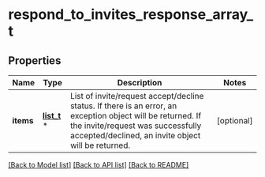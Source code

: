 # respond_to_invites_response_array_t

## Properties
Name | Type | Description | Notes
------------ | ------------- | ------------- | -------------
**items** | [**list_t**](respond_to_invites_response_array_items_inner.md) \* | List of invite/request accept/decline status. If there is an error, an exception object will be returned. If the invite/request was successfully accepted/declined, an invite object will be returned. | [optional] 

[[Back to Model list]](../README.md#documentation-for-models) [[Back to API list]](../README.md#documentation-for-api-endpoints) [[Back to README]](../README.md)


